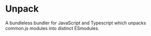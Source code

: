 # Unpack
A bundleless bundler for JavaScript and Typescript which unpacks common.js modules into distinct ESmodules.